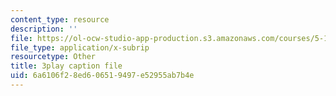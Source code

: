 ```yaml
---
content_type: resource
description: ''
file: https://ol-ocw-studio-app-production.s3.amazonaws.com/courses/5-111-principles-of-chemical-science-fall-2008/6a6106f28ed606519497e52955ab7b4e_l_oKZG_PqlA.srt
file_type: application/x-subrip
resourcetype: Other
title: 3play caption file
uid: 6a6106f2-8ed6-0651-9497-e52955ab7b4e
---
```

